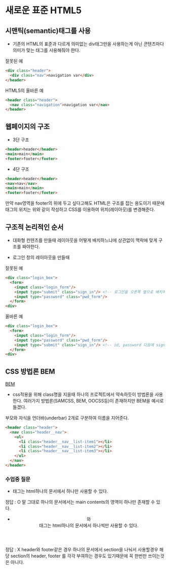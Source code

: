 # 새로운 표준 HTML5

## 시맨틱(semantic)태그를 사용
- 기존의 HTML의 표준과 다르게 의미없는 div태그만을 사용하는게 아닌 콘텐츠마다 의미가 맞는 태그를 사용해줘야 한다.

잘못된 예
```html
<div class="header">
  <div class="nav">navigation var</div>
</header>
```

HTML5의 올바른 예
```html
<header class="header">
  <nav class="navigation">navigation var</nav>
</header>
```

## 웹페이지의 구조

- 3단 구조

```html
<header>header</header>
<main>main</main>
<footer>footer</footer>
```

- 4단 구조

```html
<header>header</header>
<nav>nav</nav>
<main>main</main>
<footer>footer</footer>
```

만약 nav영역을 footer의 위에 두고 싶다고해도 HTML은 구조를 잡는 용도이기 때문에
태그의 위치는 위와 같이 작성하고 CSS를 이용하여 위치(레이아웃)를 변경해준다.

## 구조적 논리적인 순서

- 대화형 컨텐츠를 만들때 레이아웃을 어떻게 배치하느냐에 상관없이 맥락에 맞게 구조를 짜야한다.

- 로그인 창의 레이아웃을 만들때

잘못된 예
```html
<div class="login_box">
  <form>
    <input class="login_form"/>
    <input type="submit" class="sign_in"/> <!-- 로그인을 오른쪽 옆으로 배치하기 위해 맥락을 중간에 끼워넣음 -->
    <input type="password" class="pwd_form"/>
  </form>
<div>
```

올바른 예
```html
<div class="login_box">
  <form>
    <input class="login_form"/>
    <input type="password" class="pwd_form"/>
    <input type="submit" class="sign_in"/> <!-- id, password 다음에 sign_in 버튼을 배치 -->
  </form>
<div>
```

## CSS 방법론 BEM

[BEM](http://getbem.com/)

- css적용을 위해 class명을 지을때 하나의 프로젝트에서 약속하듯이 방법론을 사용한다.
여러가지 방법론(SAMCSS, BEM, OOCSS등)이 존재하지만 BEM을 예시로 들겠다.

부모와 자식을 언더바(underbar) 2개로 구분하여 이름을 지어준다.
```html
<header class="header">
  <nav class="header__nav">
    <ul>
      <li class="header__nav__list-item1"></li>
      <li class="header__nav__list-item2"></li>
      <li class="header__nav__list-item3"></li>
    </ul>
  </nav>
</header>
```

### 수업중 질문

- <main>태그는 html하나의 문서에서 하나만 사용할 수 있다.
정답 : O
말 그대로 하나의 문서에서는 main contents의 영역이 하나만 존재할 수 있다.

- <header>와 <footer>태그는 html하나의 문서에서 하나씩만 사용할 수 있다.
정답 : X
header와 footer같은 경우 하나의 문서에서 section을 나눠서 사용할경우 해당 section의 header, footer
를 각각 부여하는 경우도 있기때문에 꼭 한번만 쓰이는것은 아니다.